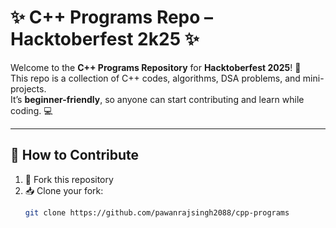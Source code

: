 # ✨ C++ Programs Repo – Hacktoberfest 2k25 ✨

Welcome to the **C++ Programs Repository** for **Hacktoberfest 2025**! 🚀  
This repo is a collection of C++ codes, algorithms, DSA problems, and mini-projects.  
It’s **beginner-friendly**, so anyone can start contributing and learn while coding. 💻  

---

## 🌟 How to Contribute
1. 🍴 Fork this repository  
2. 📥 Clone your fork:  
   ```bash
   git clone https://github.com/pawanrajsingh2088/cpp-programs
